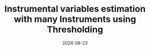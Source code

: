 ---
title: "Instrumental variables estimation with many Instruments using Thresholding"
collection: publications
category: conferences
permalink: /research/ng_jmp
excerpt: ''
date: 2024-08-23
#venue: ''
#paperurl: 'http://academicpages.github.io/files/paper3.pdf'
citation: 'Cheuk Fai Ng (2024). &quot;Instrumental variables estimation with many Instruments using Thresholding&quot;'
---